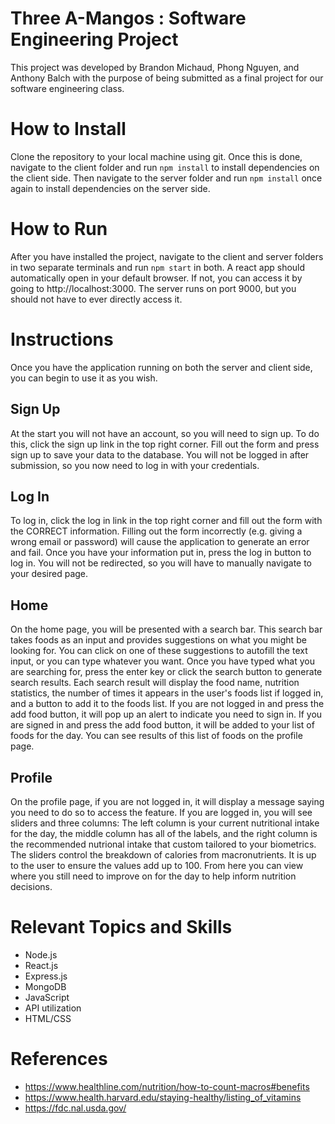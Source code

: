 # Three A-Mangos : Software Engineering Project

This project was developed by Brandon Michaud, Phong Nguyen, and Anthony Balch with the purpose of being submitted as a final project for our software engineering class.

# How to Install

Clone the repository to your local machine using git. Once this is done, navigate to the client folder and run `npm install` to install dependencies on the client side. Then navigate to the server folder and run `npm install` once again to install dependencies on the server side.

# How to Run

After you have installed the project, navigate to the client and server folders in two separate terminals and run `npm start` in both. A react app should automatically open in your default browser. If not, you can access it by going to http://localhost:3000. The server runs on port 9000, but you should not have to ever directly access it.

# Instructions

Once you have the application running on both the server and client side, you can begin to use it as you wish.

## Sign Up

At the start you will not have an account, so you will need to sign up. To do this, click the sign up link in the top right corner. Fill out the form and press sign up to save your data to the database. You will not be logged in after submission, so you now need to log in with your credentials.

## Log In

To log in, click the log in link in the top right corner and fill out the form with the CORRECT information. Filling out the form incorrectly (e.g. giving a wrong email or password) will cause the application to generate an error and fail. Once you have your information put in, press the log in button to log in. You will not be redirected, so you will have to manually navigate to your desired page.

## Home

On the home page, you will be presented with a search bar. This search bar takes foods as an input and provides suggestions on what you might be looking for. You can click on one of these suggestions to autofill the text input, or you can type whatever you want. Once you have typed what you are searching for, press the enter key or click the search button to generate search results. Each search result will display the food name, nutrition statistics, the number of times it appears in the user's foods list if logged in, and a button to add it to the foods list. If you are not logged in and press the add food button, it will pop up an alert to indicate you need to sign in. If you are signed in and press the add food button, it will be added to your list of foods for the day. You can see results of this list of foods on the profile page.

## Profile

On the profile page, if you are not logged in, it will display a message saying you need to do so to access the feature. If you are logged in, you will see sliders and three columns: The left column is your current nutritional intake for the day, the middle column has all of the labels, and the right column is the recommended nutrional intake that custom tailored to your biometrics. The sliders control the breakdown of calories from macronutrients. It is up to the user to ensure the values add up to 100. From here you can view where you still need to improve on for the day to help inform nutrition decisions.

# Relevant Topics and Skills
- Node.js
- React.js
- Express.js
- MongoDB
- JavaScript
- API utilization
- HTML/CSS

# References

- https://www.healthline.com/nutrition/how-to-count-macros#benefits
- https://www.health.harvard.edu/staying-healthy/listing_of_vitamins
- https://fdc.nal.usda.gov/

